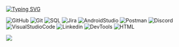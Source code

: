 
[![Typing SVG](https://readme-typing-svg.demolab.com?font=Press+Start+2P&pause=1&color=F71010&width=435&lines=Be+welcome+my+friend++my+name+is+Ihor;I+am+a+junior+QA+tester;and+here+I+will+post+my+HW)](https://git.io/typing-svg)




![GitHub](https://img.shields.io/badge/-GitHub-090909?style=for-the-badge&logo=GitHub)
![Git](https://img.shields.io/badge/-Git-090909?style=for-the-badge&logo=Git)
![SQL](https://img.shields.io/badge/-Sql-090909?style=for-the-badge&logo=mysql)
![Jira](https://img.shields.io/badge/-Jira-090909?style=for-the-badge&logo=Jira&logoColor=850909)
![AndroidStudio](https://img.shields.io/badge/-Androidstudio-090909?style=for-the-badge&logo=Androidstudio)
![Postman](https://img.shields.io/badge/-Postman-090909?style=for-the-badge&logo=Postman)
![Discord](https://img.shields.io/badge/-Discord-090909?style=for-the-badge&logo=Discord)
![VisualStudioCode](https://img.shields.io/badge/-VisualStudioCode-090909?style=for-the-badge&logo=VisualStudioCode&logoColor=34c3eb)
![Linkedin](https://img.shields.io/badge/-Linkedin-090909?style=for-the-badge&logo=Linkedin&logoColor=0377fc)
![DevTools](https://img.shields.io/badge/-ChromeDevTools-black?style=for-the-badge&logo=Google&logoColor=05f229)
![HTML](https://img.shields.io/badge/-HTML-black?style=for-the-badge&logo=HTML5&logoColor=red)

![](https://komarev.com/ghpvc/?username=IhorHard&color=red&=for-the-badge)


